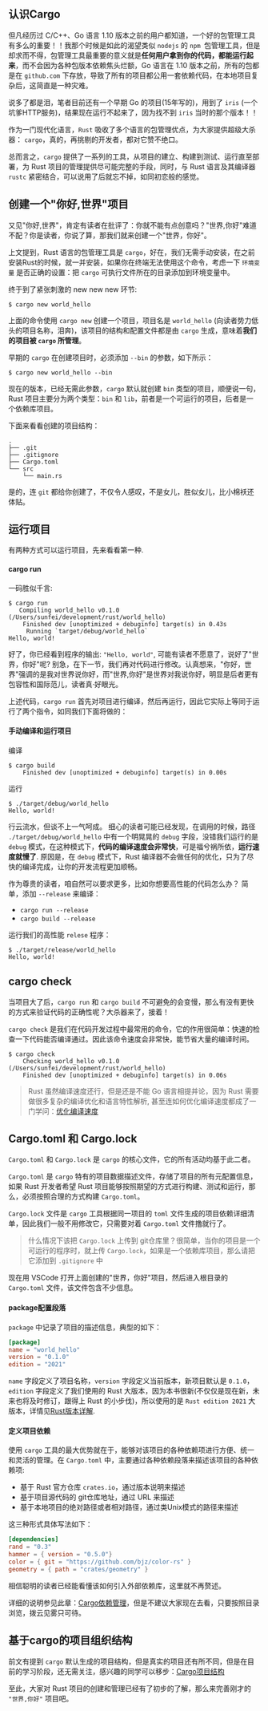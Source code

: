 ## 认识Cargo

但凡经历过 C/C++、Go 语言 1.10 版本之前的用户都知道，一个好的包管理工具有多么的重要！！我那个时候是如此的渴望类似 `nodejs` 的 `npm `包管理工具，但是却求而不得，包管理工具最重要的意义就是**任何用户拿到你的代码，都能运行起来**，而不会因为各种包版本依赖焦头烂额，Go 语言在 1.10 版本之前，所有的包都是在 `github.com` 下存放，导致了所有的项目都公用一套依赖代码，在本地项目复杂后，这简直是一种灾难。

说多了都是泪，笔者目前还有一个早期 Go 的项目(15年写的)，用到了 `iris` (一个坑爹HTTP服务)，结果现在运行不起来了，因为找不到 `iris` 当时的那个版本！！

作为一门现代化语言，`Rust` 吸收了多个语言的包管理优点，为大家提供超级大杀器： `cargo`，真的，再挑剔的开发者，都对它赞不绝口。

总而言之，`cargo` 提供了一系列的工具，从项目的建立、构建到测试、运行直至部署，为 Rust 项目的管理提供尽可能完整的手段，同时，与 Rust 语言及其编译器 `rustc` 紧密结合，可以说用了后就忘不掉，如同初恋般的感觉。


## 创建一个"你好,世界"项目

又见"你好,世界"，肯定有读者在批评了：你就不能有点创意吗？"世界,你好"难道不配？你是读者，你说了算，那我们就来创建一个"世界，你好"。

上文提到，Rust 语言的包管理工具是 `cargo`，好在，我们无需手动安装，在之前安装Rust的时候，就一并安装，如果你在终端无法使用这个命令，考虑一下 `环境变量` 是否正确的设置：把 `cargo` 可执行文件所在的目录添加到环境变量中。

终于到了紧张刺激的 new new new 环节:
```console
$ cargo new world_hello
```

上面的命令使用 `cargo new` 创建一个项目，项目名是 `world_hello` (向读者势力低头的项目名称，泪奔)，该项目的结构和配置文件都是由 `cargo` 生成，意味着**我们的项目被 `cargo` 所管理**。

早期的 `cargo` 在创建项目时，必须添加 `--bin` 的参数，如下所示：
```console
$ cargo new world_hello --bin
```

现在的版本，已经无需此参数，`cargo` 默认就创建 `bin` 类型的项目，顺便说一句，Rust 项目主要分为两个类型：`bin` 和 `lib`，前者是一个可运行的项目，后者是一个依赖库项目。

下面来看看创建的项目结构：
```console
.
├── .git
├── .gitignore
├── Cargo.toml
└── src
    └── main.rs

```

是的，连 `git` 都给你创建了，不仅令人感叹，不是女儿，胜似女儿，比小棉袄还体贴。

## 运行项目
有两种方式可以运行项目，先来看看第一种.

#### cargo run
一码胜似千言:
```console
$ cargo run
   Compiling world_hello v0.1.0 (/Users/sunfei/development/rust/world_hello)
    Finished dev [unoptimized + debuginfo] target(s) in 0.43s
     Running `target/debug/world_hello`
Hello, world!
```

好了，你已经看到程序的输出: `"Hello, world"`, 可能有读者不愿意了，说好了"世界，你好"呢? 别急，在下一节，我们再对代码进行修改。认真想来，"你好，世界"强调的是我对世界说你好，而"世界,你好"是世界对我说你好，明显是后者更有包容性和国际范儿，读者真·好眼光。

上述代码，`cargo run` 首先对项目进行编译，然后再运行，因此它实际上等同于运行了两个指令，如同我们下面将做的：

#### 手动编译和运行项目

编译
```console
$ cargo build
    Finished dev [unoptimized + debuginfo] target(s) in 0.00s
```

运行
```console
$ ./target/debug/world_hello 
Hello, world!
```

行云流水，但谈不上一气呵成。 细心的读者可能已经发现，在调用的时候，路径 `./target/debug/world_hello` 中有一个明晃晃的 `debug` 字段，没错我们运行的是 `debug` 模式，在这种模式下，**代码的编译速度会非常快**，可是福兮祸所依，**运行速度就慢了**. 原因是，在 `debug` 模式下，Rust 编译器不会做任何的优化，只为了尽快的编译完成，让你的开发流程更加顺畅。

作为尊贵的读者，咱自然可以要求更多，比如你想要高性能的代码怎么办？ 简单，添加 `--release` 来编译：
- `cargo run --release`
- `cargo build --release`

运行我们的高性能 `relese` 程序：

```console
$ ./target/release/world_hello 
Hello, world!
```

## cargo check
当项目大了后，`cargo run` 和 `cargo build` 不可避免的会变慢，那么有没有更快的方式来验证代码的正确性呢？大杀器来了，接着！

`cargo check` 是我们在代码开发过程中最常用的命令，它的作用很简单：快速的检查一下代码能否编译通过。因此该命令速度会非常快，能节省大量的编译时间。

```console
$ cargo check
    Checking world_hello v0.1.0 (/Users/sunfei/development/rust/world_hello)
    Finished dev [unoptimized + debuginfo] target(s) in 0.06s
```

> Rust 虽然编译速度还行，但是还是不能 Go 语言相提并论，因为 Rust 需要做很多复杂的编译优化和语言特性解析, 甚至连如何优化编译速度都成了一门学问：[优化编译速度](../compiler/speed-up.md)


## Cargo.toml 和 Cargo.lock

`Cargo.toml` 和 `Cargo.lock` 是 `cargo` 的核心文件，它的所有活动均基于此二者。

`Cargo.toml` 是 `cargo` 特有的项目数据描述文件，存储了项目的所有元配置信息，如果 Rust 开发者希望 Rust 项目能够按照期望的方式进行构建、测试和运行，那么，必须按照合理的方式构建 `Cargo.toml`。

`Cargo.lock` 文件是 `cargo` 工具根据同一项目的 `toml` 文件生成的项目依赖详细清单，因此我们一般不用修改它，只需要对着 `Cargo.toml` 文件撸就行了。

> 什么情况下该把 `Cargo.lock` 上传到 git仓库里？很简单，当你的项目是一个可运行的程序时，就上传 `Cargo.lock`，如果是一个依赖库项目，那么请把它添加到 `.gitignore` 中

现在用 VSCode 打开上面创建的"世界，你好"项目，然后进入根目录的 `Cargo.toml` 文件，该文件包含不少信息。

#### package配置段落
`package` 中记录了项目的描述信息，典型的如下：

```toml
[package]
name = "world_hello"
version = "0.1.0"
edition = "2021"
```

`name` 字段定义了项目名称，`version` 字段定义当前版本，新项目默认是 `0.1.0`，`edition` 字段定义了我们使用的 Rust 大版本，因为本书很新(不仅仅是现在新，未来也将及时修订，跟得上 Rust 的小步伐)，所以使用的是 `Rust edition 2021` 大版本，详情见[Rust版本详解](../appendix/rust-version.md).


#### 定义项目依赖

使用 `cargo` 工具的最大优势就在于，能够对该项目的各种依赖项进行方便、统一和灵活的管理。在 `Cargo.toml` 中，主要通过各种依赖段落来描述该项目的各种依赖项:

- 基于 Rust 官方仓库 `crates.io`，通过版本说明来描述
- 基于项目源代码的 git仓库地址，通过 URL 来描述
- 基于本地项目的绝对路径或者相对路径，通过类Unix模式的路径来描述 

这三种形式具体写法如下：

```toml
[dependencies]
rand = "0.3"
hammer = { version = "0.5.0"}
color = { git = "https://github.com/bjz/color-rs" }
geometry = { path = "crates/geometry" }
```

相信聪明的读者已经能看懂该如何引入外部依赖库，这里就不再赘述。

详细的说明参见此章：[Cargo依赖管理](../cargo/dependency.md)，但是不建议大家现在去看，只要按照目录浏览，拨云见雾只可待。

## 基于cargo的项目组织结构

前文有提到 `cargo` 默认生成的项目结构，但是真实的项目还有所不同，但是在目前的学习阶段，还无需关注，感兴趣的同学可以移步：[Cargo项目结构](../cargo/layout.md)


至此，大家对 Rust 项目的创建和管理已经有了初步的了解，那么来完善刚才的 `"世界,你好"` 项目吧。
